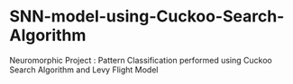 # SNN-model-using-Cuckoo-Search-Algorithm
Neuromorphic Project : Pattern Classification performed using Cuckoo Search Algorithm and Levy Flight Model
